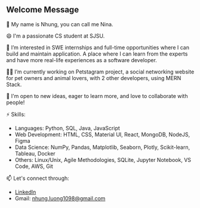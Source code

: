 ## Welcome Message 

👋 My name is Nhung, you can call me Nina.

😄 I'm a passionate CS student at SJSU. 

👀 I’m interested in SWE internships and full-time opportunities where I can build and maintain application. A place where I can learn from the experts and have more real-life experiences as a software developer.

👩‍💻 I’m currently working on Petstagram project, a social networking website for pet owners and animal lovers, with 2 other developers, using MERN Stack. 

🌱 I'm open to new ideas, eager to learn more, and love to collaborate with people!

⚡ Skills:
 
* Languages: Python, SQL, Java, JavaScript
* Web Development: HTML, CSS, Material UI, React, MongoDB, NodeJS, Figma
* Data Science: NumPy, Pandas, Matplotlib, Seaborn, Plotly, Scikit-learn, Tableau, Docker
* Others: Linux/Unix, Agile Methodologies, SQLite, Jupyter Notebook, VS Code, AWS, Git

📫 Let's connect through:
* [LinkedIn](https://www.linkedin.com/in/nhungluong/)
* Gmail: nhung.luong1098@gmail.com
<!--
**nhungL/nhungL** is a ✨ _special_ ✨ repository because its `README.md` (this file) appears on your GitHub profile.

Here are some ideas to get you started:

- 🔭 I’m currently working on ...
- 🌱 I’m currently learning ...
- 👯 I’m looking to collaborate on ...
- 🤔 I’m looking for help with ...
- 💬 Ask me about ...
- 📫 How to reach me: ...
- 😄 Pronouns: ...
- ⚡ Fun fact: ...
-->
